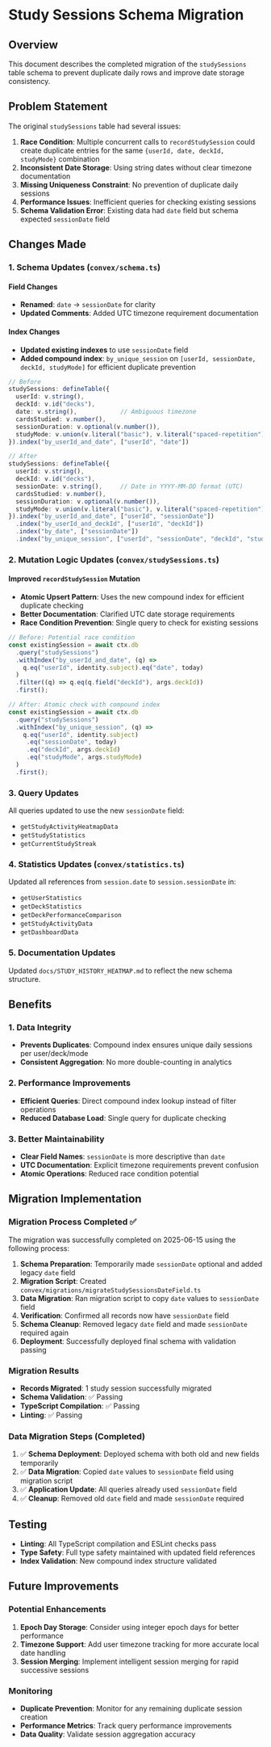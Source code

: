 # Study Sessions Schema Migration

## Overview

This document describes the completed migration of the `studySessions` table schema to prevent duplicate daily rows and improve date storage consistency.

## Problem Statement

The original `studySessions` table had several issues:

1. **Race Condition**: Multiple concurrent calls to `recordStudySession` could create duplicate entries for the same `{userId, date, deckId, studyMode}` combination
2. **Inconsistent Date Storage**: Using string dates without clear timezone documentation
3. **Missing Uniqueness Constraint**: No prevention of duplicate daily sessions
4. **Performance Issues**: Inefficient queries for checking existing sessions
5. **Schema Validation Error**: Existing data had `date` field but schema expected `sessionDate` field

## Changes Made

### 1. Schema Updates (`convex/schema.ts`)

#### Field Changes
- **Renamed**: `date` → `sessionDate` for clarity
- **Updated Comments**: Added UTC timezone requirement documentation

#### Index Changes
- **Updated existing indexes** to use `sessionDate` field
- **Added compound index**: `by_unique_session` on `[userId, sessionDate, deckId, studyMode]` for efficient duplicate prevention

```typescript
// Before
studySessions: defineTable({
  userId: v.string(),
  deckId: v.id("decks"),
  date: v.string(),            // Ambiguous timezone
  cardsStudied: v.number(),
  sessionDuration: v.optional(v.number()),
  studyMode: v.union(v.literal("basic"), v.literal("spaced-repetition")),
}).index("by_userId_and_date", ["userId", "date"])

// After
studySessions: defineTable({
  userId: v.string(),
  deckId: v.id("decks"),
  sessionDate: v.string(),     // Date in YYYY-MM-DD format (UTC)
  cardsStudied: v.number(),
  sessionDuration: v.optional(v.number()),
  studyMode: v.union(v.literal("basic"), v.literal("spaced-repetition")),
}).index("by_userId_and_date", ["userId", "sessionDate"])
  .index("by_userId_and_deckId", ["userId", "deckId"])
  .index("by_date", ["sessionDate"])
  .index("by_unique_session", ["userId", "sessionDate", "deckId", "studyMode"]),
```

### 2. Mutation Logic Updates (`convex/studySessions.ts`)

#### Improved `recordStudySession` Mutation
- **Atomic Upsert Pattern**: Uses the new compound index for efficient duplicate checking
- **Better Documentation**: Clarified UTC date storage requirements
- **Race Condition Prevention**: Single query to check for existing sessions

```typescript
// Before: Potential race condition
const existingSession = await ctx.db
  .query("studySessions")
  .withIndex("by_userId_and_date", (q) => 
    q.eq("userId", identity.subject).eq("date", today)
  )
  .filter((q) => q.eq(q.field("deckId"), args.deckId))
  .first();

// After: Atomic check with compound index
const existingSession = await ctx.db
  .query("studySessions")
  .withIndex("by_unique_session", (q) => 
    q.eq("userId", identity.subject)
     .eq("sessionDate", today)
     .eq("deckId", args.deckId)
     .eq("studyMode", args.studyMode)
  )
  .first();
```

### 3. Query Updates

All queries updated to use the new `sessionDate` field:
- `getStudyActivityHeatmapData`
- `getStudyStatistics`
- `getCurrentStudyStreak`

### 4. Statistics Updates (`convex/statistics.ts`)

Updated all references from `session.date` to `session.sessionDate` in:
- `getUserStatistics`
- `getDeckStatistics`
- `getDeckPerformanceComparison`
- `getStudyActivityData`
- `getDashboardData`

### 5. Documentation Updates

Updated `docs/STUDY_HISTORY_HEATMAP.md` to reflect the new schema structure.

## Benefits

### 1. Data Integrity
- **Prevents Duplicates**: Compound index ensures unique daily sessions per user/deck/mode
- **Consistent Aggregation**: No more double-counting in analytics

### 2. Performance Improvements
- **Efficient Queries**: Direct compound index lookup instead of filter operations
- **Reduced Database Load**: Single query for duplicate checking

### 3. Better Maintainability
- **Clear Field Names**: `sessionDate` is more descriptive than `date`
- **UTC Documentation**: Explicit timezone requirements prevent confusion
- **Atomic Operations**: Reduced race condition potential

## Migration Implementation

### Migration Process Completed ✅

The migration was successfully completed on 2025-06-15 using the following process:

1. **Schema Preparation**: Temporarily made `sessionDate` optional and added legacy `date` field
2. **Migration Script**: Created `convex/migrations/migrateStudySessionsDateField.ts`
3. **Data Migration**: Ran migration script to copy `date` values to `sessionDate` field
4. **Verification**: Confirmed all records now have `sessionDate` field
5. **Schema Cleanup**: Removed legacy `date` field and made `sessionDate` required again
6. **Deployment**: Successfully deployed final schema with validation passing

### Migration Results
- **Records Migrated**: 1 study session successfully migrated
- **Schema Validation**: ✅ Passing
- **TypeScript Compilation**: ✅ Passing
- **Linting**: ✅ Passing

### Data Migration Steps (Completed)
1. ✅ **Schema Deployment**: Deployed schema with both old and new fields temporarily
2. ✅ **Data Migration**: Copied `date` values to `sessionDate` field using migration script
3. ✅ **Application Update**: All queries already used `sessionDate` field
4. ✅ **Cleanup**: Removed old `date` field and made `sessionDate` required

## Testing

- **Linting**: All TypeScript compilation and ESLint checks pass
- **Type Safety**: Full type safety maintained with updated field references
- **Index Validation**: New compound index structure validated

## Future Improvements

### Potential Enhancements
1. **Epoch Day Storage**: Consider using integer epoch days for better performance
2. **Timezone Support**: Add user timezone tracking for more accurate local date handling
3. **Session Merging**: Implement intelligent session merging for rapid successive sessions

### Monitoring
- **Duplicate Prevention**: Monitor for any remaining duplicate session creation
- **Performance Metrics**: Track query performance improvements
- **Data Quality**: Validate session aggregation accuracy
